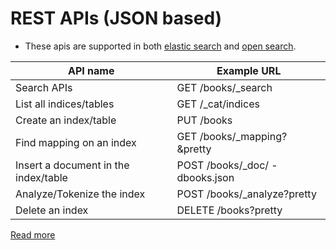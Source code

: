# REST APIs (JSON based)
- These apis are supported in both [elastic search](../ElasticSearch) and [open search](../OpenSearch/Readme.md).

| API name                             | Example URL                    |
|--------------------------------------|--------------------------------|
| Search APIs                          | GET /books/_search             |
| List all indices/tables              | GET /_cat/indices              |
| Create an index/table                | PUT /books                     |
| Find mapping on an index             | GET /books/_mapping?&pretty    |
| Insert a document in the index/table | POST /books/_doc/ -dbooks.json |
| Analyze/Tokenize the index           | POST /books/_analyze?pretty    |
| Delete an index                      | DELETE /books?pretty           |

[Read more](https://www.elastic.co/guide/en/elasticsearch/reference/current/indices-create-index.html)